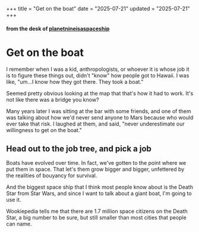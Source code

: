 +++
title = "Get on the boat"
date = "2025-07-21"
updated = "2025-07-21"
+++

#### from the desk of [planetnineisaspaceship][planetnine]

# Get on the boat

I remember when I was a kid, anthropologists, or whoever it is whose job it is to figure these things out, didn't "know" how people got to Hawaii.
I was like, "um...I know how they got there.
They took a boat."

Seemed pretty obvious looking at the map that that's how it had to work.
It's not like there was a bridge you know?

Many years later I was sitting at the bar with some friends, and one of them was talking about how we'd never send anyone to Mars because who would ever take that risk. 
I laughed at them, and said, "never underestimate our willingness to get on the boat."

## Head out to the job tree, and pick a job

Boats have evolved over time.
In fact, we've gotten to the point where we put them in space.
That let's them grow bigger and bigger, unfettered by the realities of bouyancy for survival.

And the biggest space ship that I think most people know about is the Death Star from Star Wars, and since I want to talk about a giant boat, I'm going to use it.

Wookiepedia tells me that there are 1.7 million space citizens on the Death Star, a big number to be sure, but still smaller than most cities that people can name. 






[planetnine]: http://wiki.planetnineisaspaceship.com
